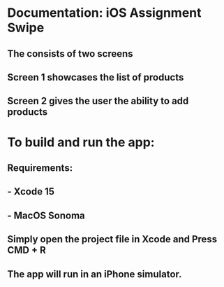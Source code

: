#  Documentation: iOS Assignment Swipe
## The consists of two screens
## Screen 1 showcases the list of products
## Screen 2 gives the user the ability to add products

# To build and run the app:
## Requirements: 
## - Xcode 15
## - MacOS Sonoma
##
## Simply open the project file in Xcode and Press CMD + R
## The app will run in an iPhone simulator.


